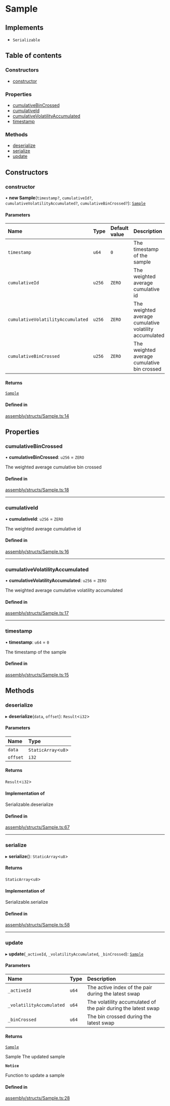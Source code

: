 # Sample

## Implements

- `Serializable`

## Table of contents

### Constructors

- [constructor](Sample.md#constructor)

### Properties

- [cumulativeBinCrossed](Sample.md#cumulativebincrossed)
- [cumulativeId](Sample.md#cumulativeid)
- [cumulativeVolatilityAccumulated](Sample.md#cumulativevolatilityaccumulated)
- [timestamp](Sample.md#timestamp)

### Methods

- [deserialize](Sample.md#deserialize)
- [serialize](Sample.md#serialize)
- [update](Sample.md#update)

## Constructors

### constructor

• **new Sample**(`timestamp?`, `cumulativeId?`, `cumulativeVolatilityAccumulated?`, `cumulativeBinCrossed?`): [`Sample`](Sample.md)

#### Parameters

| Name | Type | Default value | Description |
| :------ | :------ | :------ | :------ |
| `timestamp` | `u64` | `0` | The timestamp of the sample |
| `cumulativeId` | `u256` | `ZERO` | The weighted average cumulative id |
| `cumulativeVolatilityAccumulated` | `u256` | `ZERO` | The weighted average cumulative volatility accumulated |
| `cumulativeBinCrossed` | `u256` | `ZERO` | The weighted average cumulative bin crossed |

#### Returns

[`Sample`](Sample.md)

#### Defined in

[assembly/structs/Sample.ts:14](https://github.com/dusaprotocol/v1-core-confidencial/blob/327ce5d/assembly/structs/Sample.ts#L14)

## Properties

### cumulativeBinCrossed

• **cumulativeBinCrossed**: `u256` = `ZERO`

The weighted average cumulative bin crossed

#### Defined in

[assembly/structs/Sample.ts:18](https://github.com/dusaprotocol/v1-core-confidencial/blob/327ce5d/assembly/structs/Sample.ts#L18)

___

### cumulativeId

• **cumulativeId**: `u256` = `ZERO`

The weighted average cumulative id

#### Defined in

[assembly/structs/Sample.ts:16](https://github.com/dusaprotocol/v1-core-confidencial/blob/327ce5d/assembly/structs/Sample.ts#L16)

___

### cumulativeVolatilityAccumulated

• **cumulativeVolatilityAccumulated**: `u256` = `ZERO`

The weighted average cumulative volatility accumulated

#### Defined in

[assembly/structs/Sample.ts:17](https://github.com/dusaprotocol/v1-core-confidencial/blob/327ce5d/assembly/structs/Sample.ts#L17)

___

### timestamp

• **timestamp**: `u64` = `0`

The timestamp of the sample

#### Defined in

[assembly/structs/Sample.ts:15](https://github.com/dusaprotocol/v1-core-confidencial/blob/327ce5d/assembly/structs/Sample.ts#L15)

## Methods

### deserialize

▸ **deserialize**(`data`, `offset`): `Result`<`i32`\>

#### Parameters

| Name | Type |
| :------ | :------ |
| `data` | `StaticArray`<`u8`\> |
| `offset` | `i32` |

#### Returns

`Result`<`i32`\>

#### Implementation of

Serializable.deserialize

#### Defined in

[assembly/structs/Sample.ts:67](https://github.com/dusaprotocol/v1-core-confidencial/blob/327ce5d/assembly/structs/Sample.ts#L67)

___

### serialize

▸ **serialize**(): `StaticArray`<`u8`\>

#### Returns

`StaticArray`<`u8`\>

#### Implementation of

Serializable.serialize

#### Defined in

[assembly/structs/Sample.ts:58](https://github.com/dusaprotocol/v1-core-confidencial/blob/327ce5d/assembly/structs/Sample.ts#L58)

___

### update

▸ **update**(`_activeId`, `_volatilityAccumulated`, `_binCrossed`): [`Sample`](Sample.md)

#### Parameters

| Name | Type | Description |
| :------ | :------ | :------ |
| `_activeId` | `u64` | The active index of the pair during the latest swap |
| `_volatilityAccumulated` | `u64` | The volatility accumulated of the pair during the latest swap |
| `_binCrossed` | `u64` | The bin crossed during the latest swap |

#### Returns

[`Sample`](Sample.md)

Sample The updated sample

**`Notice`**

Function to update a sample

#### Defined in

[assembly/structs/Sample.ts:28](https://github.com/dusaprotocol/v1-core-confidencial/blob/327ce5d/assembly/structs/Sample.ts#L28)
